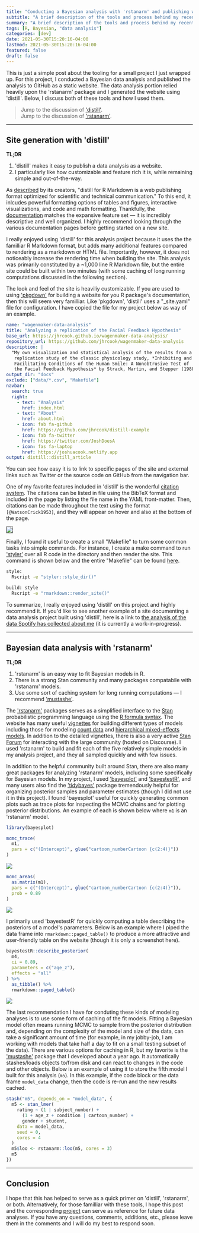 ```yaml
---
title: "Conducting a Bayesian analysis with 'rstanarm' and publishing with 'distill'"
subtitle: "A brief description of the tools and process behind my recent analysis of data from a study of the 'Facial Feedback Hypothesis'."
summary: "A brief description of the tools and process behind my recent analysis of data from a study of the 'Facial Feedback Hypothesis'."
tags: [R, Bayesian, "data analysis"]
categories: [dev]
date: 2021-05-30T15:20:16-04:00
lastmod: 2021-05-30T15:20:16-04:00
featured: false
draft: false
---
```


This is just a simple post about the tooling for a small project I just wrapped up.
For this project, I conducted a Bayesian data analysis and published the analysis to GitHub as a static website.
The data analysis portion relied heavily upon the 'rstanarm' package and I generated the website using 'distill'.
Below, I discuss both of these tools and how I used them.

> Jump to the discussion of ['distill'](#site-generation-with-distill).  
> Jump to the discussion of ['rstanarm'](#bayesian-data-analysis-with-rstanarm).

---

## Site generation with 'distill'

**TL;DR**

1. 'distill' makes it easy to publish a data analysis as a website.
2. I particularly like how customizable and feature rich it is, while remaining simple and out-of-the-way.

As [described]([https://rstudio.github.io/distill/) by its creators, "distill for R Markdown is a web publishing format optimized for scientific and technical communication."
To this end, it inlcudes powerful formatting options of tables and figures, interactive visualizations, and code and math formatting.
Thankfully, the [documentation](https://rstudio.github.io/distill/) matches the expansive feature set — it is incredibly descriptive and well organized.
I highly recommend looking through the various documentation pages before getting started on a new site.

I really enjoyed using 'distill' for this analysis project because it uses the the familliar R Markdown format, but adds many additional features compared to rendering as a markdown or HTML file.
Importantly, however, it does not noticeably increase the rendering time when building the site.
This analysis was primarily constituted by a ~1,000 line R Markdown file, but the entire site could be built within two minutes (with some caching of long running computations discussed in the following section).

The look and feel of the site is heaviliy customizable.
If you are used to using ['pkgdown'](https://pkgdown.r-lib.org) for building a website for you R package's documentation, then this will seem very familliar.
Like 'pkgdown', 'distill' uses a "_site.yaml" file for configuration.
I have copied the file for my project below as way of an example.

```yaml
name: "wagenmaker-data-analysis"
title: "Analyzing a replication of the Facial Feedback Hypothesis"
base_url: https://jhrcook.github.io/wagenmaker-data-analysis/
repository_url: https://github.com/jhrcook/wagenmaker-data-analysis
description: |
  "My own visualization and statistical analysis of the results from a 
   replication study of the classic physicology study, *Inhibiting and
   Facilitating Conditions of the Human Smile: A Nonobtrusive Test of 
   the Facial Feedback Hypothesis* by Strack, Martin, and Stepper (1988)."
output_dir: "docs"
exclude: ["data/*.csv", "Makefile"]
navbar:
  search: true
  right:
    - text: "Analysis"
      href: index.html
    - text: "About"
      href: about.html
    - icon: fab fa-github
      href: https://github.com/jhrcook/distill-example
    - icon: fab fa-twitter
      href: https://twitter.com/JoshDoesA
    - icon: fas fa-laptop
      href: https://joshuacook.netlify.app
output: distill::distill_article
```

You can see how easy it is to link to specific pages of the site and external links such as Twitter or the source code on GitHub from the navigation bar.

One of my favorite features included in 'distill' is the wonderful [citation system](https://rstudio.github.io/distill/citations.html).
The citations can be listed in file using the BibTeX format and included in the page by listing the file name in the YAML front-matter.
Then, citations can be made throughout the text using the format `[@WatsonCrick1953]`, and they will appear on hover and also at the bottom of the page.

<img src="assets/citation-screenshot.png" style="border: 1px solid #555">

Finally, I found it useful to create a small "Makefile" to turn some common tasks into simple commands.
For instance, I create a make command to run ['styler'](https://styler.r-lib.org) over all R code in the directory and then render the site.
This command is shown below and the entire "Makefile" can be found [here](https://github.com/jhrcook/wagenmaker-data-analysis/blob/master/Makefile).

```sh
style:
  Rscript -e "styler::style_dir()"

build: style
  Rscript -e "rmarkdown::render_site()"
```

To summarize, I really enjoyed using 'distill' on this project and highly recommend it.
If you'd like to see another example of a site documenting a data analysis project built using 'distill', here is a link to [the analysis of the data Spotify has collected about me](https://github.com/jhrcook/spotify-data-analysis) (it is currently a work-in-progress).

---

## Bayesian data analysis with 'rstanarm'

**TL;DR**

1. 'rstanarm' is an easy way to fit Bayesian models in R.
2. There is a strong Stan community and many packages compatabile with 'rstanarm' models.
3. Use some sort of caching system for long running computations — I recommend ['mustashe'](https://jhrcook.github.io/mustashe/).

The ['rstanarm'](http://mc-stan.org/rstanarm/) packages serves as a simplified interface to the [Stan](https://mc-stan.org) probabilistic programming language using the [R formula syntax](https://stat.ethz.ch/R-manual/R-devel/library/stats/html/formula.html).
The website has many useful [vignettes](http://mc-stan.org/rstanarm/articles/index.html) for building different types of models including those for modeling [count data](http://mc-stan.org/rstanarm/articles/count.html) and [hierarchical mixed-effects models](http://mc-stan.org/rstanarm/articles/glmer.html).
In addition to the detailed vignettes, there is also a very active [Stan Forum](https://discourse.mc-stan.org) for interacting with the large community (hosted on Discourse).
I used 'rstanarm' to build and fit each of the five relatively simple models in my analysis project, and they all sampled quickly and with few issues.

In addition to the helpful community built around Stan, there are also many great packages for analyzing 'rstanarm' models, including some specifically for Bayesian models.
In my project, I used ['bayesplot'](https://mc-stan.org/bayesplot/) and ['bayestestR'](https://easystats.github.io/bayestestR/), and many users also find the ['tidybayes'](http://mjskay.github.io/tidybayes/) package tremendously helpful for organizing posterior samples and parameter estimates (though I did not use it in this project).
I found 'bayesplot' useful for quickly generating common plots such as trace plots for inspecting the MCMC chains and for plotting posterior distributions.
An example of each is shown below where `m1` is an 'rstanarm' model.

```r
library(bayesplot)

mcmc_trace(
  m1, 
  pars = c("(Intercept)", glue("cartoon_numberCartoon {c(2:4)}"))
)
```

![](assets/mcmc-chains-plot.webp)

```r
mcmc_areas(
  as.matrix(m1),
  pars = c("(Intercept)", glue("cartoon_numberCartoon {c(2:4)}")),
  prob = 0.89
)
```

![](assets/example-posteriors.png)

I primarily used 'bayestestR' for quickly computing a table describing the posteriors of a model's parameters.
Below is an example where I piped the data frame into `rmarkdown::paged_table()` to produce a more attractive and user-friendly table on the website (though it is only a screenshot here).

```r
bayestestR::describe_posterior(
  m4,
  ci = 0.89,
  parameters = c("age_z"),
  effects = "all"
) %>%
  as_tibble() %>%
  rmarkdown::paged_table()
```

![](assets/exmaple-posterior-table.png)

The last recommendation I have for conduting these kinds of modeling analyses is to use some form of caching of the fit models.
Fitting a Bayesian model often means running MCMC to sample from the posterior distribution and, depending on the complexity of the model and size of the data, can take a significant amount of time (for example, in my jobby-job, I am working with models that take half a day to fit on a small testing subset of the data).
There are various options for caching in R, but my favorite is the ['mustashe'](https://jhrcook.github.io/mustashe/) package that I developed about a year ago.
It automatically stashes/loads objects to/from disk and can react to changes in the code and other objects.
Below is an example of using it to store the fifth model I built for this analysis (`m5`).
In this example, if the code block or the data frame `model_data` change, then the code is re-run and the new results cached.

```r
stash("m5", depends_on = "model_data", {
  m5 <- stan_lmer(
    rating ~ (1 | subject_number) +
      (1 + age_z + condition | cartoon_number) +
      gender + student,
    data = model_data,
    seed = 0,
    cores = 4
  )
  m5$loo <- rstanarm::loo(m5, cores = 3)
  m5
})
```

---

## Conclusion

I hope that this has helped to serve as a quick primer on 'distill', 'rstanarm', or both.
Alternatively, for those familliar with these tools, I hope this post and the corresponding [project](https://jhrcook.github.io/wagenmaker-data-analysis/) can serve as reference for future data analyses.
If you have any questions, comments, additions, etc., please leave them in the comments and I will do my best to respond soon.

